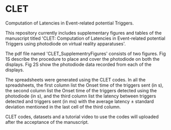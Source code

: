 # CLET
Computation of Latencies in Event-related potential Triggers.

This repository currently includes supplementary figures and tables of the manuscript titled 'CLET: Computation of Latencies in Event-related potential Triggers using photodiode on virtual reality apparatuses'.

The pdf file named 'CLET_SupplementryFigures' consists of two figures. Fig 1S describe the procedure to place and cover the photodiode on both the displays. Fig 2S show the photodiode data recorded from each of the displays.

The spreadsheets were generated using the CLET codes. In all the spreadsheets, the first column list the Onset time of the triggers sent (in s), the second column list the Onset time of the triggers detected using the photodiode (in s), and the third column list the latency between triggers detected and triggers sent (in ms) with the average latency ± standard deviation mentioned in the last cell of the third column.  

CLET codes, datasets and a tutorial video to use the codes will uploaded after the acceptance of the manuscript.
